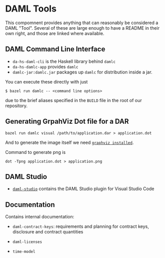# DAML Tools

This compomnent provides anything that can reasonably be considered a DAML "Tool". Several of these are large enough to have a README in their own right, and those
are linked where available.

## DAML Command Line Interface

* `da-hs-daml-cli` is the Haskell library behind `damlc`
* `da-hs-damlc-app` provides `damlc`
* `damlc-jar:damlc.jar` packages up `damlc` for distribution inside a jar.

You can execute these directly with just

```
$ bazel run damlc -- <command line options>
```

due to the brief aliases specified in the `BUILD` file in the
root of our repository.

## Generating GrpahViz Dot file for a DAR
```
bazel run damlc visual /path/to/application.dar > application.dot
```
And to generate the image itself we need [`graphviz installed`](http://www.graphviz.org/download/).

Command to generate png is 

```
dot -Tpng application.dot > application.png
```


## DAML Studio

* [`daml-studio`](daml-studio/README.md) contains the DAML Studio plugin for Visual Studio Code

## Documentation

Contains internal documentation:

* `daml-contract-keys`: requirements and planning for contract keys, disclosure and contract quantities

* `daml-licenses`

* `time-model`
